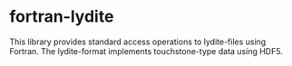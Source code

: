 fortran-lydite
==============

This library provides standard access operations to lydite-files using Fortran. The lydite-format implements touchstone-type data using HDF5.
